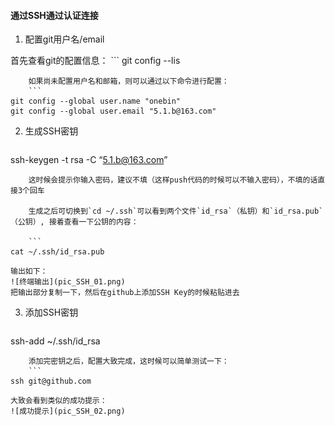 #### 通过SSH通过认证连接


1. 配置git用户名/email

  首先查看git的配置信息：
	```
git config --lis
```
	如果尚未配置用户名和邮箱，则可以通过以下命令进行配置：
	```
git config --global user.name "onebin"
git config --global user.email "5.1.b@163.com"
```

2. 生成SSH密钥
	```
ssh-keygen -t rsa -C “5.1.b@163.com”
```
	这时候会提示你输入密码，建议不填（这样push代码的时候可以不输入密码），不填的话直接3个回车

	生成之后可切换到`cd ~/.ssh`可以看到两个文件`id_rsa`（私钥）和`id_rsa.pub`（公钥）, 接着查看一下公钥的内容：

	```
cat ~/.ssh/id_rsa.pub
```
	输出如下：
	![终端输出](pic_SSH_01.png)
	把输出部分复制一下，然后在github上添加SSH Key的时候粘贴进去

3. 添加SSH密钥
	```
ssh-add ~/.ssh/id_rsa
```
	添加完密钥之后，配置大致完成，这时候可以简单测试一下：
	```
ssh git@github.com
```
	大致会看到类似的成功提示：
	![成功提示](pic_SSH_02.png)






